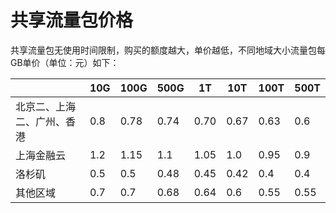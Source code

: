 # 共享流量包价格

共享流量包无使用时间限制，购买的额度越大，单价越低，不同地域大小流量包每GB单价（单位：元）如下：

| |10G|100G|500G|	1T	|10T	|100T|	500T |
|---|---|---|---|---|--|---|---|
|北京二、上海二、广州、香港|0.8|0.78|	0.74	|0.70|	0.67	|0.63|	0.6|
|上海金融云|1.2|1.15|	1.1|	1.05|	1.0|	0.95|	0.9|
洛杉矶|	0.5|	0.5	|0.48|	0.45|	0.42|	0.4|	0.4	|0.4|
其他区域|0.7|	0.7|	0.68|	0.64|	0.6|	0.55|	0.55|	0.55|
